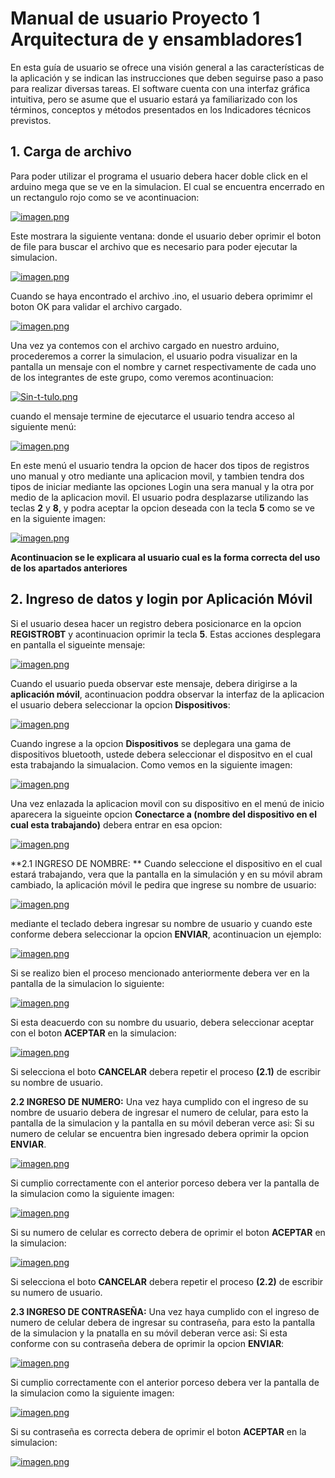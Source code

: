 # **Manual de usuario  Proyecto 1 Arquitectura de y ensambladores1**
En esta guía de usuario se ofrece una visión general a las características de la aplicación y se indican las instrucciones que deben seguirse paso a paso para realizar diversas tareas.  El software cuenta con una interfaz gráfica intuitiva, pero se asume que el usuario estará ya familiarizado con los términos, conceptos y métodos presentados en los Indicadores técnicos previstos.

## **1. Carga de archivo**
Para poder utilizar el programa el usuario debera hacer doble click en el arduino mega que se ve en la simulacion. El cual se encuentra encerrado en un rectangulo rojo como se ve acontinuacion:

[![imagen.png](https://i.postimg.cc/cC4PT9HX/imagen.png)](https://postimg.cc/jwm8Shy7)

Este mostrara la siguiente ventana:
donde el usuario deber oprimir el boton de file para buscar el archivo que es necesario para poder ejecutar la simulacion.

[![imagen.png](https://i.postimg.cc/XqnqcBXh/imagen.png)](https://postimg.cc/gXBGGJVq)

Cuando se haya encontrado el archivo .ino, el usuario debera oprimimr el boton OK para validar el archivo cargado.

[![imagen.png](https://i.postimg.cc/hvnsLsLB/imagen.png)](https://postimg.cc/Pp61hmV3)

Una vez ya contemos con el archivo cargado en nuestro arduino, procederemos a correr la simulacion, el usuario podra visualizar en la pantalla un mensaje con el nombre y carnet respectivamente de cada uno de los integrantes de este grupo, como veremos acontinuacion:

[![Sin-t-tulo.png](https://i.postimg.cc/RZLSP8Vz/Sin-t-tulo.png)](https://postimg.cc/ts7GJBxr)

cuando el mensaje termine de ejecutarce el usuario tendra acceso al siguiente menú: 

[![imagen.png](https://i.postimg.cc/4xfk33Zr/imagen.png)](https://postimg.cc/2VKXcr1w)

En este menú el usuario tendra la opcion de hacer dos tipos de registros uno manual y otro mediante una aplicacion movil, y tambien tendra dos tipos de iniciar mediante las opciones Login una sera manual y la otra por medio de la aplicacion movil.
El usuario podra desplazarse utilizando las teclas **2** y **8**, y podra aceptar la opcion deseada con la tecla **5** como se ve en la siguiente imagen:

[![imagen.png](https://i.postimg.cc/7YV7zB8f/imagen.png)](https://postimg.cc/ZCWCtxqS)

**Acontinuacion se le explicara al usuario cual es la forma correcta del uso de los apartados anteriores** 

## **2. Ingreso de datos y login por Aplicación Móvil**
Si el usuario desea hacer un registro debera posicionarce en la opcion **REGISTROBT** y acontinuacion oprimir la tecla **5**.
Estas acciones desplegara en pantalla el sigueinte mensaje:

[![imagen.png](https://i.postimg.cc/5tkZncTy/imagen.png)](https://postimg.cc/94Z8QkWH)

Cuando el usuario pueda observar este mensaje, debera dirigirse a la **aplicación móvil**, acontinuacion poddra observar la interfaz de la aplicacion el usuario debera seleccionar la opcion **Dispositivos**:

[![imagen.png](https://i.postimg.cc/J7QQL37c/imagen.png)](https://postimg.cc/fkJd799J)

Cuando ingrese a la opcion **Dispositivos** se deplegara una gama de dispositivos bluetooth, ustede debera seleccionar el dispositvo en el cual esta trabajando la simualacion. Como vemos en la siguiente imagen:

[![imagen.png](https://i.postimg.cc/XJLBT8Kr/imagen.png)](https://postimg.cc/sQB2W5Nz)

Una vez enlazada la aplicacion movil con su dispositivo en el menú de inicio aparecera la sigueinte opcion **Conectarce a (nombre del dispositivo en el cual esta trabajando)** debera entrar en esa opcion:

[![imagen.png](https://i.postimg.cc/SsPk2YkZ/imagen.png)](https://postimg.cc/zbT94BLW)

**2.1 INGRESO DE NOMBRE: **  Cuando seleccione el dispositivo en el cual estará trabajando, vera que la pantalla en la simulación y en su móvil abram cambiado, la aplicación móvil le pedira que ingrese su nombre de usuario:

[![imagen.png](https://i.postimg.cc/LsMTSxPD/imagen.png)](https://postimg.cc/jDZNQQZn)

mediante el teclado debera ingresar su nombre de usuario y cuando este conforme debera seleccionar la opcion **ENVIAR**, acontinuacion un ejemplo:

[![imagen.png](https://i.postimg.cc/Sxb8YJKN/imagen.png)](https://postimg.cc/SJVjwQ8w)

Si se realizo bien el proceso mencionado anteriormente debera ver en la pantalla de la simulacion lo siguiente:

[![imagen.png](https://i.postimg.cc/zGpCmqJz/imagen.png)](https://postimg.cc/hXzzTWz6)

Si esta deacuerdo con su nombre du usuario, debera seleccionar aceptar con el boton **ACEPTAR** en la simulacion: 

[![imagen.png](https://i.postimg.cc/KcJxgVvK/imagen.png)](https://postimg.cc/F1d2MTSm)

Si selecciona el boto **CANCELAR** debera repetir el proceso **(2.1)** de escribir su nombre de usuario.

**2.2  INGRESO DE NUMERO:** Una vez haya cumplido con el ingreso de su nombre de usuario debera de ingresar el numero de celular, para esto la pantalla de la simulacion y la pantalla en su móvil deberan verce asi:
Si su numero de celular se encuentra bien ingresado debera oprimir la opcion **ENVIAR**.

[![imagen.png](https://i.postimg.cc/k4kJBRyn/imagen.png)](https://postimg.cc/cgByzHjj)

Si cumplio correctamente con el anterior porceso debera ver la pantalla de la simulacion como la siguiente imagen:

[![imagen.png](https://i.postimg.cc/BvrkFTRw/imagen.png)](https://postimg.cc/bGRmctyQ)

Si su numero de celular es correcto debera de oprimir el boton **ACEPTAR** en la simulacion: 

[![imagen.png](https://i.postimg.cc/xdvysLcZ/imagen.png)](https://postimg.cc/CZKq5BCC)

Si selecciona el boto **CANCELAR** debera repetir el proceso **(2.2)** de escribir su numero de usuario.

**2.3 INGRESO DE CONTRASEÑA:** Una vez haya cumplido con el ingreso de numero de celular debera de ingresar su contraseña, para esto la pantalla de la simulacion y la pnatalla en su móvil deberan verce asi:
Si esta conforme con su contraseña debera de oprimir la opcion **ENVIAR**:

[![imagen.png](https://i.postimg.cc/VL0ZcGvr/imagen.png)](https://postimg.cc/HVH9wtQd)

Si cumplio correctamente con el anterior porceso debera ver la pantalla de la simulacion como la siguiente imagen:

[![imagen.png](https://i.postimg.cc/rw8ht8gW/imagen.png)](https://postimg.cc/hf58kRkP)

Si su contraseña es correcta debera de oprimir el boton **ACEPTAR** en la simulacion:

[![imagen.png](https://i.postimg.cc/jdhcTpKj/imagen.png)](https://postimg.cc/CzzkH6Ry)


















